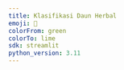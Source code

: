 ```yaml
---
title: Klasifikasi Daun Herbal
emoji: 🌿
colorFrom: green
colorTo: lime
sdk: streamlit
python_version: 3.11
---
```

